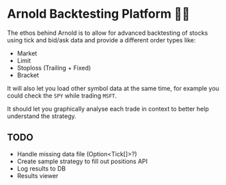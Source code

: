 # Arnold Backtesting Platform 💪💪

The ethos behind Arnold is to allow for advanced backtesting of stocks using
tick and bid/ask data and provide a different order types like:

- Market
- Limit
- Stoploss (Trailing + Fixed)
- Bracket

It will also let you load other symbol data at the same time, for example you
could check the `SPY` while trading `MSFT`.

It should let you graphically analyse each trade in context to better help
understand the strategy.

## TODO

- Handle missing data file (Option<Tick[]>?)
- Create sample strategy to fill out positions API
- Log results to DB
- Results viewer
